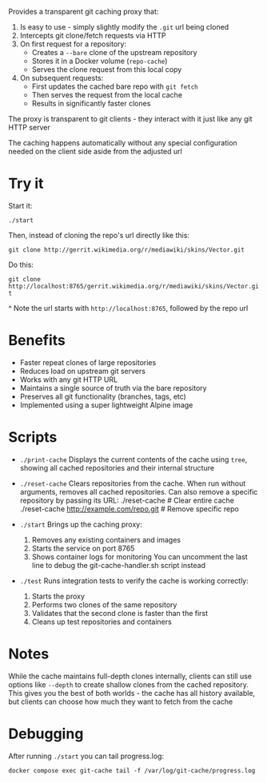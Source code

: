 Provides a transparent git caching proxy that:

1. Is easy to use - simply slightly modify the `.git` url being cloned
2. Intercepts git clone/fetch requests via HTTP
3. On first request for a repository:
   - Creates a `--bare` clone of the upstream repository
   - Stores it in a Docker volume (`repo-cache`)
   - Serves the clone request from this local copy
4. On subsequent requests:
   - First updates the cached bare repo with `git fetch`
   - Then serves the request from the local cache
   - Results in significantly faster clones

The proxy is transparent to git clients - they interact with it just like any git HTTP server

The caching happens automatically without any special configuration needed on the client side aside from the adjusted url

# Try it

Start it:

`./start`

Then, instead of cloning the repo's url directly like this:

`git clone http://gerrit.wikimedia.org/r/mediawiki/skins/Vector.git`

Do this:

`git clone http://localhost:8765/gerrit.wikimedia.org/r/mediawiki/skins/Vector.git`

^ Note the url starts with `http://localhost:8765`, followed by the repo url

# Benefits
- Faster repeat clones of large repositories
- Reduces load on upstream git servers
- Works with any git HTTP URL
- Maintains a single source of truth via the bare repository
- Preserves all git functionality (branches, tags, etc)
- Implemented using a super lightweight Alpine image

# Scripts

* `./print-cache` 
  Displays the current contents of the cache using `tree`, showing all cached repositories and their internal structure

* `./reset-cache`
  Clears repositories from the cache. When run without arguments, removes all cached repositories. Can also remove a specific repository by passing its URL:
  ./reset-cache # Clear entire cache
  ./reset-cache http://example.com/repo.git # Remove specific repo

* `./start`
  Brings up the caching proxy:
  1. Removes any existing containers and images
  2. Starts the service on port 8765 
  3. Shows container logs for monitoring
  You can uncomment the last line to debug the git-cache-handler.sh script instead

* `./test` 
  Runs integration tests to verify the cache is working correctly:
  1. Starts the proxy
  2. Performs two clones of the same repository
  3. Validates that the second clone is faster than the first
  4. Cleans up test repositories and containers

# Notes

While the cache maintains full-depth clones internally, clients can still use options like `--depth` to create shallow clones from the cached repository. This gives you the best of both worlds - the cache has all history available, but clients can choose how much they want to fetch from the cache

# Debugging

After running `./start` you can tail progress.log:

`docker compose exec git-cache tail -f /var/log/git-cache/progress.log`